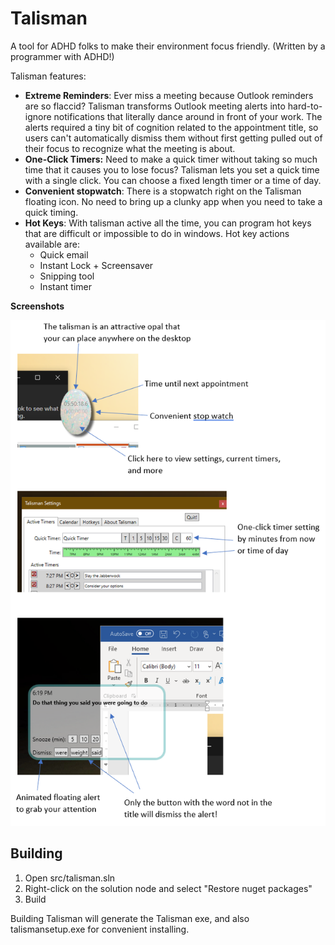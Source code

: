 # Talisman

A tool for ADHD folks to make their environment focus friendly.  (Written by a programmer with ADHD!)

Talisman features:

* **Extreme Reminders**:  Ever miss a meeting because Outlook reminders are so flaccid?   Talisman transforms Outlook meeting alerts into hard-to-ignore notifications that literally dance around in front of your work.   The alerts required a tiny bit of cognition related to the appointment title, so users can't automatically dismiss them without first getting pulled out of their focus to recognize what the meeting is about.
* **One-Click Timers:**  Need to make a quick timer without taking so much time that it causes you to lose focus?   Talisman lets you set a quick time with a single click.  You can choose a fixed length timer or a time of day.  
* **Convenient stopwatch**:  There is a stopwatch right on the Talisman floating icon.  No need to bring up a clunky app when you need to take a quick timing. 
* **Hot Keys**:  With talisman active all the time, you can program hot keys that are difficult or impossible to do in windows.   Hot key actions available are:
  * Quick email
  * Instant Lock + Screensaver
  * Snipping tool
  * Instant timer



**Screenshots**

![](screenshots.png)

## Building

1. Open src/talisman.sln
2. Right-click on the solution node and select "Restore nuget packages"
3. Build

Building Talisman will generate the Talisman exe, and also talismansetup.exe for convenient installing. 



## 

